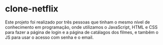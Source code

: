 <h1><b>clone-netflix</b></h1>

<p>Este projeto foi realizado por três pessoas que tinham o mesmo nível de conhecimento em programação, onde utilizamos o JavaScript, HTML e CSS para fazer a página de login e a 
página de catálagos dos filmes, e tambêm o JS para usar o acesso com senha e o email.</p>
